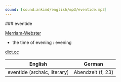 ```yaml
---
sound: [sound:ankimd/english/mp3/eventide.mp3]
---
```


\### eventide

[Merriam-Webster](https://www.merriam-webster.com/dictionary/eventide)

- the time of evening : evening

[dict.cc](https://www.dict.cc/eventide)

| English        | German       |
| -------------- | ------------ |
| eventide (archaic, literary) | Abendzeit (f, 23) |

